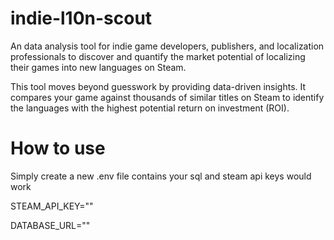 # indie-l10n-scout
An data analysis tool for indie game developers, publishers, and localization professionals to discover and quantify the market potential of localizing their games into new languages on Steam.

This tool moves beyond guesswork by providing data-driven insights. It compares your game against thousands of similar titles on Steam to identify the languages with the highest potential return on investment (ROI).

# How to use
Simply create a new .env file contains your sql and steam api keys would work

STEAM_API_KEY=""

DATABASE_URL="" 
